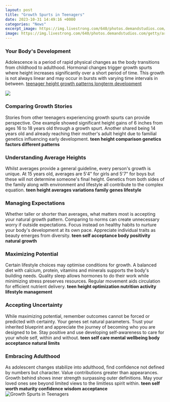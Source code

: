 ```yaml
---
layout: post
title: "Growth Spurts in Teenagers"
date: 2023-10-31 14:49:16 +0000
categories: "News"
excerpt_image: https://img.livestrong.com/640/photos.demandstudios.com/getty/article/154/200/99177759.jpg
image: https://img.livestrong.com/640/photos.demandstudios.com/getty/article/154/200/99177759.jpg
---
```


### Your Body's Development 
Adolescence is a period of rapid physical changes as the body transitions from childhood to adulthood. Hormonal changes trigger growth spurts where height increases significantly over a short period of time. This growth is not always linear and may occur in bursts with varying time intervals in between. [teenager height growth patterns longterm development](https://store.fi.io.vn/th-of-july-cute-american-flag-funny-poodle-dog-fireworks) 

![](https://cdn2.momjunction.com/wp-content/uploads/2016/03/Signs-And-Symptoms-Of-Teenage-Growth-Spurts.jpg)
### Comparing Growth Stories
Stories from other teenagers experiencing growth spurts can provide perspective. One example showed significant height gains of 6 inches from ages 16 to 18 years old through a growth spurt. Another shared being 14 years old and already reaching their mother's adult height due to familial genetics influencing early development. **teen height comparison genetics factors different patterns**
### Understanding Average Heights 
Whilst averages provide a general guideline, every person's growth is unique. At 15 years old, averages are 5'4" for girls and 5'7" for boys but these will not determine someone's final height. Genetics from both sides of the family along with environment and lifestyle all contribute to the complex equation. **teen height averages variations family genes lifestyle**
### Managing Expectations  
Whether taller or shorter than averages, what matters most is accepting your natural growth pattern. Comparing to norms can create unnecessary worry if outside expectations. Focus instead on healthy habits to nurture your body's development at its own pace. Appreciate individual traits as beauty emerges from diversity. **teen self acceptance body positivity natural growth**
### Maximizing Potential 
Certain lifestyle choices may optimise conditions for growth. A balanced diet with calcium, protein, vitamins and minerals supports the body's building needs. Quality sleep allows hormones to do their work while minimizing stress preserves resources. Regular movement aids circulation for efficient nutrient delivery. **teen height optimization nutrition activity lifestyle management** 
### Accepting Uncertainty
While maximizing potential, remember outcomes cannot be forced or predicted with certainty. Your genes set natural parameters. Trust your inherited blueprint and appreciate the journey of becoming who you are designed to be. Stay positive and use developing self-awareness to care for your whole self, within and without. **teen self care mental wellbeing body acceptance natural limits**
### Embracing Adulthood  
As adolescent changes stabilize into adulthood, find confidence not defined by numbers but character. Value contributions greater than appearances. Growth behind shows inner strength surpassing outer definitions. May your loved ones see beyond limited views to the limitless spirit within. **teen self worth maturity confidence wisdom acceptance**
![Growth Spurts in Teenagers](https://img.livestrong.com/640/photos.demandstudios.com/getty/article/154/200/99177759.jpg)